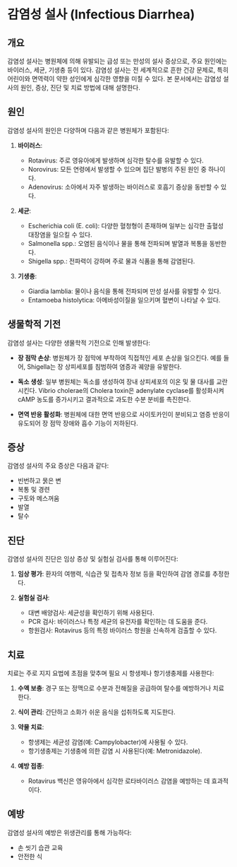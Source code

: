 

# 감염성 설사 (Infectious Diarrhea)

## 개요
감염성 설사는 병원체에 의해 유발되는 급성 또는 만성의 설사 증상으로, 주요 원인에는 바이러스, 세균, 기생충 등이 있다. 감염성 설사는 전 세계적으로 흔한 건강 문제로, 특히 어린이와 면역력이 약한 성인에게 심각한 영향을 미칠 수 있다. 본 문서에서는 감염성 설사의 원인, 증상, 진단 및 치료 방법에 대해 설명한다.

## 원인
감염성 설사의 원인은 다양하며 다음과 같은 병원체가 포함된다:

1. **바이러스**: 
   - Rotavirus: 주로 영유아에게 발생하며 심각한 탈수를 유발할 수 있다.
   - Norovirus: 모든 연령에서 발생할 수 있으며 집단 발병의 주된 원인 중 하나이다.
   - Adenovirus: 소아에서 자주 발생하는 바이러스로 호흡기 증상을 동반할 수 있다.

2. **세균**:
   - Escherichia coli (E. coli): 다양한 혈청형이 존재하며 일부는 심각한 출혈성 대장염을 일으킬 수 있다.
   - Salmonella spp.: 오염된 음식이나 물을 통해 전파되며 발열과 복통을 동반한다.
   - Shigella spp.: 전파력이 강하며 주로 물과 식품을 통해 감염된다.

3. **기생충**:
   - Giardia lamblia: 물이나 음식을 통해 전파되며 만성 설사를 유발할 수 있다.
   - Entamoeba histolytica: 아메바성이질을 일으키며 혈변이 나타날 수 있다.

## 생물학적 기전
감염성 설사는 다양한 생물학적 기전으로 인해 발생한다:

- **장 점막 손상**: 병원체가 장 점막에 부착하여 직접적인 세포 손상을 일으킨다. 예를 들어, Shigella는 장 상피세포를 침범하여 염증과 궤양을 유발한다.
  
- **독소 생성**: 일부 병원체는 독소를 생성하여 장내 상피세포의 이온 및 물 대사를 교란시킨다. Vibrio cholerae의 Cholera toxin은 adenylate cyclase를 활성화시켜 cAMP 농도를 증가시키고 결과적으로 과도한 수분 분비를 촉진한다.

- **면역 반응 활성화**: 병원체에 대한 면역 반응으로 사이토카인이 분비되고 염증 반응이 유도되어 장 점막 장애와 흡수 기능이 저하된다.

## 증상
감염성 설사의 주요 증상은 다음과 같다:

- 빈번하고 묽은 변
- 복통 및 경련
- 구토와 메스꺼움
- 발열
- 탈수

## 진단
감염성 설사의 진단은 임상 증상 및 실험실 검사를 통해 이루어진다:

1. **임상 평가**: 환자의 여행력, 식습관 및 접촉자 정보 등을 확인하여 감염 경로를 추정한다.
   
2. **실험실 검사**:
   - 대변 배양검사: 세균성을 확인하기 위해 사용된다.
   - PCR 검사: 바이러스나 특정 세균의 유전자를 확인하는 데 도움을 준다.
   - 항원검사: Rotavirus 등의 특정 바이러스 항원을 신속하게 검출할 수 있다.

## 치료
치료는 주로 지지 요법에 초점을 맞추며 필요 시 항생제나 항기생충제를 사용한다:

1. **수액 보충**: 경구 또는 정맥으로 수분과 전해질을 공급하여 탈수를 예방하거나 치료한다.

2. **식이 관리**: 간단하고 소화가 쉬운 음식을 섭취하도록 지도한다.

3. **약물 치료**:
   - 항생제는 세균성 감염(예: Campylobacter)에 사용될 수 있다.
   - 항기생충제는 기생충에 의한 감염 시 사용된다(예: Metronidazole).

4. **예방 접종**:
    - Rotavirus 백신은 영유아에서 심각한 로타바이러스 감염을 예방하는 데 효과적이다.

## 예방
감염성 설사의 예방은 위생관리를 통해 가능하다:

- 손 씻기 습관 교육
- 안전한 식